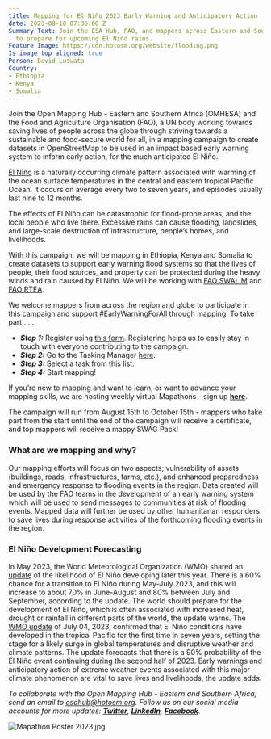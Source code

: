```yaml
---
title: Mapping for El Niño 2023 Early Warning and Anticipatory Action
date: 2023-08-10 07:36:00 Z
Summary Text: Join the ESA Hub, FAO, and mappers across Eastern and Southern Africa
  to prepare for upcoming El Niño rains.
Feature Image: https://cdn.hotosm.org/website/flooding.png
Is image top aligned: true
Person: David Luswata
Country:
- Ethiopia
- Kenya
- Somalia
---
```


Join the Open Mapping Hub - Eastern and Southern Africa (OMHESA) and the Food and Agriculture Organisation (FAO), a UN body working towards saving lives of people across the globe through striving towards a sustainable and food-secure world for all, in a mapping campaign to create datasets in OpenStreetMap to be used in an impact based early warning system to inform early action, for the much anticipated El Niño.

[El Niño](https://wmo.int/topics/el-nino-la-nina) is a naturally occurring climate pattern associated with warming of the ocean surface temperatures in the central and eastern tropical Pacific Ocean. It occurs on average every two to seven years, and episodes usually last nine to 12 months.

The effects of El Niño can be catastrophic for flood-prone areas, and the local people who live there. Excessive rains can cause flooding, landslides, and large-scale destruction of infrastructure, people’s homes, and livelihoods.

With this campaign, we will be mapping in Ethiopia, Kenya and Somalia to create datasets to support early warning flood systems so that the lives of people, their food sources, and property can be protected during the heavy winds and rain caused by El Niño. We will be working with [FAO SWALIM](http://www.faoswalim.org/) and [FAO RTEA](https://www.fao.org/africa/eastern-africa/en/).

We welcome mappers from across the region and globe to participate in this campaign and support [#EarlyWarningForAll](https://www.undrr.org/early-warnings-for-all) through mapping. To take part . . .

* ***Step 1:*** Register using [this form](https://forms.gle/4Vn5teNCy59ZZzj67). Registering helps us to easily stay in touch with everyone contributing to the campaign.
* ***Step 2:*** Go to the Tasking Manager [here](https://tasks.hotosm.org/).
* ***Step 3:*** Select a task from this [list](https://tasks.hotosm.org/explore?campaign=2023%20El%20Nino%20Mapping).
* ***Step 4:*** Start mapping!

If you’re new to mapping and want to learn, or want to advance your mapping skills, we are hosting weekly virtual Mapathons - sign up **[here](https://forms.gle/4Vn5teNCy59ZZzj67)**.

The campaign will run from August 15th to October 15th - mappers who take part from the start until the end of the campaign will receive a certificate, and top mappers will receive a mappy  SWAG Pack!

### What are we mapping and why?

Our mapping efforts will focus on two aspects; vulnerability of assets (buildings, roads, infrastructures, farms, etc.), and enhanced preparedness and emergency response to flooding events in the region. Data created will be used by the FAO teams in the development of an early warning system which will be used to send messages to communities at risk of flooding events. Mapped data will further be used by other humanitarian responders to save lives during response activities of the forthcoming flooding events in the region.

### El Niño Development Forecasting

In May 2023, the World Meteorological Organization (WMO) shared an [update](https://public.wmo.int/en/media/press-release/wmo-update-prepare-el-nino) of the likelihood of El Niño developing later this year. There is a 60% chance for a transition to El Niño during May-July 2023, and this will increase to about 70% in June-August and 80% between July and September, according to the update. The world should prepare for the development of El Niño, which is often associated with increased heat, drought or rainfall in different parts of the world, the update warns. The [WMO update](https://public.wmo.int/en/media/press-release/world-meteorological-organization-declares-onset-of-el-nino-conditions) of July 04, 2023, confirmed that El Niño conditions have developed in the tropical Pacific for the first time in seven years, setting the stage for a likely surge in global temperatures and disruptive weather and climate patterns. The update forecasts that there is a 90% probability of the El Niño event continuing during the second half of 2023. Early warnings and anticipatory action of extreme weather events associated with this major climate phenomenon are vital to save lives and livelihoods, the update adds.

*To collaborate with the Open Mapping Hub - Eastern and Southern Africa, send an email to [esahub@hotosm.org](esahub@hotosm.org). Follow us on our social media accounts for more updates: **[Twitter](https://twitter.com/openmapping_esa)**, **[LinkedIn](https://www.linkedin.com/showcase/the-open-mapping-hub-eastern-and-southern-africa/)**, **[Facebook](https://www.facebook.com/openmapping.esa)**.*

![Mapathon Poster 2023.jpg](https://cdn.hotosm.org/website/Mapathon+Poster+2023.jpg)
